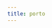 ```yaml
---
title: porto
---
```


<script setup>
const packageName = '@wagmi/vue'
const connectorsPackageName = '@wagmi/vue/connectors'
</script>

<!-- @include: @shared/connectors/porto.md -->
